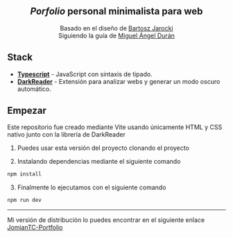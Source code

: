 <div align="center">
<h2>
    <em>Porfolio</em> personal minimalista para web
</h2>

<p>
Basado en el diseño de <a href="https://github.com/BartoszJarocki/cv">Bartosz Jarocki</a><br>
Siguiendo la guía de <a href="https://github.com/midudev/minimalist-portfolio-json"> Miguel Ángel Durán</a>
</p>

</div>

## Stack

- [**Typescript**](https://www.typescriptlang.org/) - JavaScript con sintaxis de tipado.
- [**DarkReader**](https://github.com/darkreader/darkreader) - Extensión para analizar webs y generar un modo oscuro automático.

## Empezar

Este repositorio fue creado mediante Vite usando únicamente HTML y CSS nativo junto con la librería de DarkReader

1. Puedes usar esta versión del proyecto clonando el proyecto

2. Instalando dependencias mediante el siguiente comando
```bash
npm install
```

3. Finalmente lo ejecutamos con el siguiente comando
```bash
npm run dev
```

---

Mi versión de distribución lo puedes encontrar en el siguiente enlace <a href="https://jomiantc.github.io/portfolio/">JomianTC-Portfolio</a>
